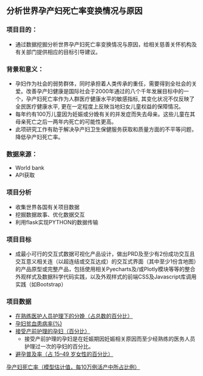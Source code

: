 ## 分析世界孕产妇死亡率变换情况与原因

### 项目目的：
* 通过数据挖掘分析世界孕产妇死亡率变换情况与原因，给相关慈善关怀机构及有关部门提供相应的目标引导建议。
### 背景和意义：
* 孕妇作为社会的弱势群体，同时承担着人类传承的重任，需要得到全社会的关爱。改善孕产妇健康是国际社会于2000年通过的八个千年发展目标中的一个，孕产妇死亡率作为人群医疗健康水平的敏感指标, 其变化状况不仅反映了全民医疗健康水平, 更在一定程度上反映当地妇女儿童权益的保障情况。
* 每年约有100万儿童因为妊娠或分娩有关的并发症而失去母亲。这些儿童在其母亲死亡之后一两年内死亡的可能性更高。
* 此项研究工作有助于解决孕产妇卫生保健服务获取和质量方面的不平等问题，降低孕产妇死亡率。

### 数据来源：
* World bank
* API获取
### 项目分析
* 收集世界各国有关项目数据
* 挖掘数据故事、优化数据交互
* 利用flask实现PYTHON的数据传输
### 项目目标
* 成最小可行的交互式数据可视化产品设计，做出PRD及至少有2份成功交互且交互意义相关连（以超连结或交互达成）的交互式界面（其中至少1份含地图）的产品原型或完整产品，包括使用相关Pyecharts及/或Plotly模块等等的整合外观样式及数据科学代码实践，以及外观样式的前端CSS及Javascript库调用实践（如Bootstrap）
### 项目数据
- [在熟练医护人员护理下的分娩（占总数的百分比）](https://data.worldbank.org.cn/indicator/SH.STA.BRTC.ZS)
- [孕妇贫血患病率(%)](https://data.worldbank.org.cn/indicator/SH.PRG.ANEM)
- [接受产前护理的孕妇（百分比）](https://data.worldbank.org.cn/indicator/SH.STA.ANVC.ZS)
    - 接受产前护理的孕妇是在妊娠期因妊娠相关原因而至少经熟练的医务人员护理过一次的孕妇的百分比。
- [避孕普及率（占 15–49 岁女性的百分比）](https://data.worldbank.org.cn/indicator/SP.DYN.CONU.ZS)
  
[孕产妇死亡率（模型估计值，每10万例活产中所占比例）](https://data.worldbank.org.cn/indicator/SH.STA.MMRT)
